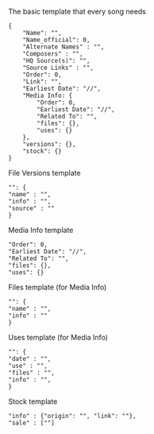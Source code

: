 The basic template that every song needs

```
{
	"Name": "",
	"Name_official": 0,
	"Alternate Names" : "",
	"Composers" : "",
	"HQ Source(s)": "",
	"Source Links" : "",
	"Order": 0,
	"Link": "",
	"Earliest Date": "//",
    "Media Info: {
        "Order": 0, 
        "Earliest Date": "//",
        "Related To": "", 
        "files": {},
        "uses": {}
    },
    "versions": {},
    "stock": {}
}
```

File Versions template

```
"": {
"name" : "",
"info" : "",
"source" : ""
}
```

Media Info template

```
"Order": 0, 
"Earliest Date": "//",
"Related To": "", 
"files": {},
"uses": {}
```

Files template (for Media Info)

```
"": { 
"name" : "",
"info" : ""
}
```

Uses template (for Media Info)

```
"": { 
"date" : "",
"use" : "",
"files" : "",
"info" : "",
}
```

Stock template

```
"info" : {"origin": "", "link": ""},
"sale" : [""]
```